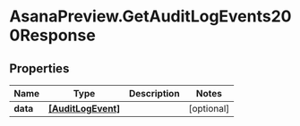 # AsanaPreview.GetAuditLogEvents200Response

## Properties

Name | Type | Description | Notes
------------ | ------------- | ------------- | -------------
**data** | [**[AuditLogEvent]**](AuditLogEvent.md) |  | [optional] 



